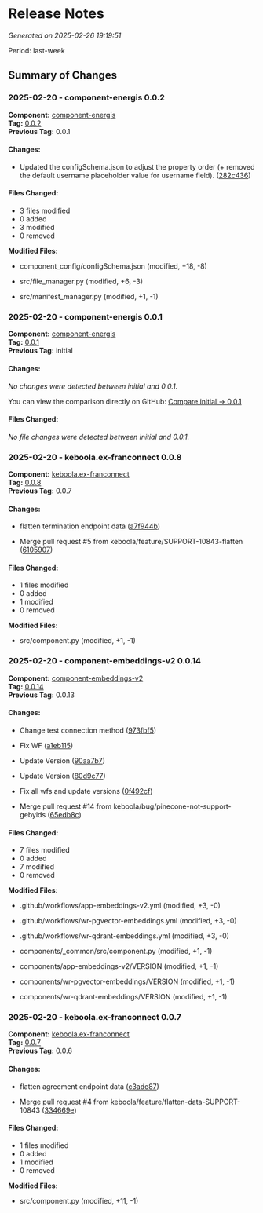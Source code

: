# Release Notes

_Generated on 2025-02-26 19:19:51_

Period: last-week


## Summary of Changes


### 2025-02-20 - component-energis 0.0.2

**Component:** [component-energis](https://github.com/component-energis)  
**Tag:** [0.0.2](https://github.com/keboola/component-energis/releases/tag/0.0.2)  
**Previous Tag:** 0.0.1




#### Changes:

- Updated the configSchema.json to adjust the property order (+ removed the default username placeholder value for username field). ([282c436](https://github.com/keboola/component-energis/commit/282c43615ba50e15bb37dd68c693575e68e0082b))




#### Files Changed:
- 3 files modified
- 0 added
- 3 modified
- 0 removed


**Modified Files:**

- component_config/configSchema.json (modified, +18, -8)

- src/file_manager.py (modified, +6, -3)

- src/manifest_manager.py (modified, +1, -1)





### 2025-02-20 - component-energis 0.0.1

**Component:** [component-energis](https://github.com/component-energis)  
**Tag:** [0.0.1](https://github.com/keboola/component-energis/releases/tag/0.0.1)  
**Previous Tag:** initial




#### Changes:
_No changes were detected between initial and 0.0.1._

You can view the comparison directly on GitHub: [Compare initial → 0.0.1](https://github.com/component-energis/compare/initial...0.0.1)



#### Files Changed:
_No file changes were detected between initial and 0.0.1._



### 2025-02-20 - keboola.ex-franconnect 0.0.8

**Component:** [keboola.ex-franconnect](https://github.com/component-franconnect)  
**Tag:** [0.0.8](https://github.com/keboola/component-franconnect/releases/tag/0.0.8)  
**Previous Tag:** 0.0.7




#### Changes:

- flatten termination endpoint data ([a7f944b](https://github.com/keboola/component-franconnect/commit/a7f944b45a72d9b0508528070346a3cd867cffab))

- Merge pull request #5 from keboola/feature/SUPPORT-10843-flatten ([6105907](https://github.com/keboola/component-franconnect/commit/6105907983dd27cfb6f656223cd4f83de5f24b90))




#### Files Changed:
- 1 files modified
- 0 added
- 1 modified
- 0 removed


**Modified Files:**

- src/component.py (modified, +1, -1)





### 2025-02-20 - component-embeddings-v2 0.0.14

**Component:** [component-embeddings-v2](https://github.com/component-embeddings-v2)  
**Tag:** [0.0.14](https://github.com/keboola/component-embeddings-v2/releases/tag/0.0.14)  
**Previous Tag:** 0.0.13




#### Changes:

- Change test connection method ([973fbf5](https://github.com/keboola/component-embeddings-v2/commit/973fbf5f9947b48a63eee75659dccb8e4a542fd7))

- Fix WF ([a1eb115](https://github.com/keboola/component-embeddings-v2/commit/a1eb115c0884f01bdb9f74d65974c3dc012038b7))

- Update Version ([90aa7b7](https://github.com/keboola/component-embeddings-v2/commit/90aa7b75172e7abbe3794306101b2629e8fcc751))

- Update Version ([80d9c77](https://github.com/keboola/component-embeddings-v2/commit/80d9c77b12855874207d586f43464cf7f89cb5ed))

- Fix all wfs and update versions ([0f492cf](https://github.com/keboola/component-embeddings-v2/commit/0f492cf889bb0c65bd4094878085bc9c5e7fe52d))

- Merge pull request #14 from keboola/bug/pinecone-not-support-gebyids ([65edb8c](https://github.com/keboola/component-embeddings-v2/commit/65edb8c080ab5c046a726e7d565dd5249f1176ae))




#### Files Changed:
- 7 files modified
- 0 added
- 7 modified
- 0 removed


**Modified Files:**

- .github/workflows/app-embeddings-v2.yml (modified, +3, -0)

- .github/workflows/wr-pgvector-embeddings.yml (modified, +3, -0)

- .github/workflows/wr-qdrant-embeddings.yml (modified, +3, -0)

- components/_common/src/component.py (modified, +1, -1)

- components/app-embeddings-v2/VERSION (modified, +1, -1)

- components/wr-pgvector-embeddings/VERSION (modified, +1, -1)

- components/wr-qdrant-embeddings/VERSION (modified, +1, -1)





### 2025-02-20 - keboola.ex-franconnect 0.0.7

**Component:** [keboola.ex-franconnect](https://github.com/component-franconnect)  
**Tag:** [0.0.7](https://github.com/keboola/component-franconnect/releases/tag/0.0.7)  
**Previous Tag:** 0.0.6




#### Changes:

- flatten agreement endpoint data ([c3ade87](https://github.com/keboola/component-franconnect/commit/c3ade871bb2f88d60fdf7977c8efcd24478ce5bc))

- Merge pull request #4 from keboola/feature/flatten-data-SUPPORT-10843 ([334669e](https://github.com/keboola/component-franconnect/commit/334669e1f40519933c20ce68ac062c4953f01cd9))




#### Files Changed:
- 1 files modified
- 0 added
- 1 modified
- 0 removed


**Modified Files:**

- src/component.py (modified, +11, -1)





 